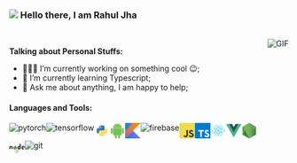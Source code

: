 ### <img src="https://media.giphy.com/media/hvRJCLFzcasrR4ia7z/giphy.gif" height ="25px"> Hello there, I am Rahul Jha

<br />


  <img align="right" alt="GIF" src="./animate.gif" height="400"/>
  
**Talking about Personal Stuffs:**

- 👨🏽‍💻 I’m currently working on something cool :wink:;
- 🌱 I’m currently learning Typescript; 
- 💬 Ask me about anything, I am happy to help;


#### Languages and Tools:
<a href="https://pytorch.org/" target="_blank"> <img align="left" src="https://www.vectorlogo.zone/logos/pytorch/pytorch-icon.svg" style="margin-bottom: 4px;" alt="pytorch" height="28px"/> </a> 
<a href="https://www.tensorflow.org" target="_blank"> <img align="left" src="https://www.vectorlogo.zone/logos/tensorflow/tensorflow-icon.svg" style="margin-bottom: 4px;" alt="tensorflow" height="28px"/> </a> 

<a href="https://www.python.org" target="_blank"><img align="left" alt="Python" height ="28px" style="margin-bottom: 4px;" src="https://raw.githubusercontent.com/github/explore/80688e429a7d4ef2fca1e82350fe8e3517d3494d/topics/python/python.png"></a>

<a href="https://developer.android.com" target="_blank"> <img align="left" alt="Android" height ="28px" style="margin-bottom: 4px;" src="https://raw.githubusercontent.com/github/explore/80688e429a7d4ef2fca1e82350fe8e3517d3494d/topics/android/android.png"> </a>

<a href="https://kotlinlang.org" target="_blank"><img align="left" alt="Kotlin" height ="28px" style="margin-bottom: 4px;" src="https://raw.githubusercontent.com/github/explore/80688e429a7d4ef2fca1e82350fe8e3517d3494d/topics/kotlin/kotlin.png"></a>

<a href="https://firebase.google.com/" target="_blank"> <img align="left" src="https://www.vectorlogo.zone/logos/firebase/firebase-icon.svg" style="margin-bottom: 4px;" alt="firebase" height ="28px"/> </a>

<a href="https://developer.mozilla.org/en-US/docs/Web/JavaScript" target="_blank"> <img align="left" alt="JavaScript" height ="28px" style="margin-bottom: 4px;"  src="https://raw.githubusercontent.com/github/explore/80688e429a7d4ef2fca1e82350fe8e3517d3494d/topics/javascript/javascript.png"> </a>

<a href="https://www.typescriptlang.org/" target="_blank"><img align="left" alt="Typescirpt" height ="28px" style="margin-bottom: 4px;" src="https://raw.githubusercontent.com/github/explore/80688e429a7d4ef2fca1e82350fe8e3517d3494d/topics/typescript/typescript.png"></a>

<a href="https://reactjs.org/" target="_blank"> <img align="left" alt="React" height ="28px" style="margin-bottom: 4px;" src="https://raw.githubusercontent.com/github/explore/80688e429a7d4ef2fca1e82350fe8e3517d3494d/topics/react/react.png"></a>

<a href="https://vuejs.org/" target="_blank"><img align="left" alt="Vue" height ="28px" style="margin-bottom: 4px;" src="https://raw.githubusercontent.com/github/explore/80688e429a7d4ef2fca1e82350fe8e3517d3494d/topics/vue/vue.png"></a>

<img align="left" alt="Node.js" height ="28px" style="margin-bottom: 4px;" src="https://raw.githubusercontent.com/github/explore/80688e429a7d4ef2fca1e82350fe8e3517d3494d/topics/nodejs/nodejs.png">

<a href="https://nodejs.org" target="_blank"> <img src="https://raw.githubusercontent.com/devicons/devicon/master/icons/nodejs/nodejs-original-wordmark.svg" alt="nodejs" height="28px" align="left" style="margin-bottom: 4px;"/> </a>

<a href="https://git-scm.com/" target="_blank"> <img src="https://www.vectorlogo.zone/logos/git-scm/git-scm-icon.svg" align="left" style="margin-bottom: 4px;" alt="git" height='28px'/> </a>

